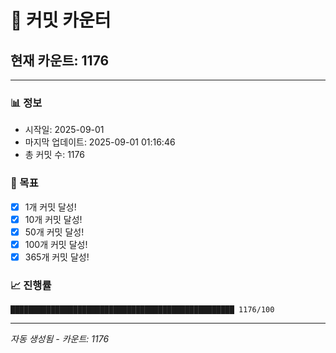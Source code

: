 # 🔢 커밋 카운터

## 현재 카운트: 1176

---

### 📊 정보
- 시작일: 2025-09-01
- 마지막 업데이트: 2025-09-01 01:16:46
- 총 커밋 수: 1176

### 🎯 목표
- [x] 1개 커밋 달성!
- [x] 10개 커밋 달성!
- [x] 50개 커밋 달성!
- [x] 100개 커밋 달성!
- [x] 365개 커밋 달성!

### 📈 진행률
```
██████████████████████████████████████████████████ 1176/100
```

---
*자동 생성됨 - 카운트: 1176*

